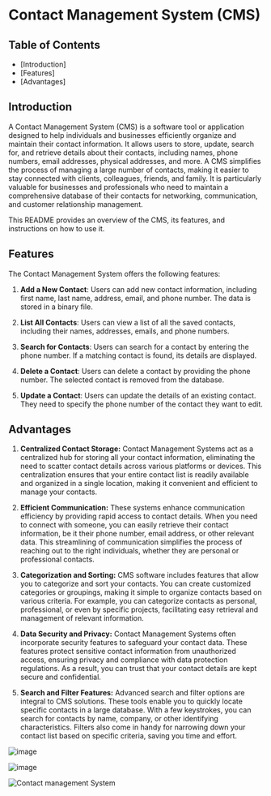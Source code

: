 # Contact Management System (CMS)

## Table of Contents

- [Introduction]
- [Features]
- [Advantages]

## Introduction

A Contact Management System (CMS) is a software tool or application designed to help individuals and businesses efficiently organize and maintain their contact information. 
It allows users to store, update, search for, and retrieve details about their contacts, including names, phone numbers, email addresses, physical addresses, and more. 
A CMS simplifies the process of managing a large number of contacts, making it easier to stay connected with clients, colleagues, friends, and family. 
It is particularly valuable for businesses and professionals who need to maintain a comprehensive database of their contacts for networking, communication, and customer relationship management.

This README provides an overview of the CMS, its features, and instructions on how to use it.

## Features

The Contact Management System offers the following features:

1. **Add a New Contact**: Users can add new contact information, including first name, last name, address, email, and phone number. The data is stored in a binary file.

2. **List All Contacts**: Users can view a list of all the saved contacts, including their names, addresses, emails, and phone numbers.

3. **Search for Contacts**: Users can search for a contact by entering the phone number. If a matching contact is found, its details are displayed.

4. **Delete a Contact**: Users can delete a contact by providing the phone number. The selected contact is removed from the database.

5. **Update a Contact**: Users can update the details of an existing contact. They need to specify the phone number of the contact they want to edit.


## Advantages

1. **Centralized Contact Storage:** Contact Management Systems act as a centralized hub for storing all your contact information, eliminating the need to scatter contact details across various platforms or devices. This centralization ensures that your entire contact list is readily available and organized in a single location, making it convenient and efficient to manage your contacts.

2. **Efficient Communication:** These systems enhance communication efficiency by providing rapid access to contact details. When you need to connect with someone, you can easily retrieve their contact information, be it their phone number, email address, or other relevant data. This streamlining of communication simplifies the process of reaching out to the right individuals, whether they are personal or professional contacts.

3. **Categorization and Sorting:** CMS software includes features that allow you to categorize and sort your contacts. You can create customized categories or groupings, making it simple to organize contacts based on various criteria. For example, you can categorize contacts as personal, professional, or even by specific projects, facilitating easy retrieval and management of relevant information.

4. **Data Security and Privacy:** Contact Management Systems often incorporate security features to safeguard your contact data. These features protect sensitive contact information from unauthorized access, ensuring privacy and compliance with data protection regulations. As a result, you can trust that your contact details are kept secure and confidential.

5. **Search and Filter Features:** Advanced search and filter options are integral to CMS solutions. These tools enable you to quickly locate specific contacts in a large database. With a few keystrokes, you can search for contacts by name, company, or other identifying characteristics. Filters also come in handy for narrowing down your contact list based on specific criteria, saving you time and effort.


![image](https://github.com/paritosh22/Contact-Management-System/assets/122518099/656ecc44-fe2d-4129-b9eb-b7864d1a8993)

![image](https://github.com/paritosh22/Contact-Management-System/assets/122518099/c6e7df1a-16b3-4012-8daa-01b7c38696c3)

![Contact management System](https://github.com/paritosh22/Contact-Management-System/assets/122518099/019fbacd-9628-4c0b-831b-296eb7b83ec0)

